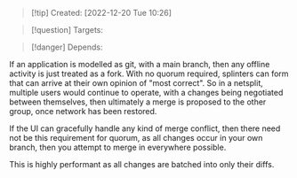 
>[!tip] Created: [2022-12-20 Tue 10:26]

>[!question] Targets: 

>[!danger] Depends: 

If an application is modelled as git, with a main branch, then any offline activity is just treated as a fork.  With no quorum required, splinters can form that can arrive at their own opinion of "most correct".  So in a netsplit, multiple users would continue to operate, with a changes being negotiated between themselves, then ultimately a merge is proposed to the other group, once network has been restored.

If the UI can gracefully handle any kind of merge conflict, then there need not be this requirement for quorum, as all changes occur in your own branch, then you attempt to merge in everywhere possible.

This is highly performant as all changes are batched into only their diffs.